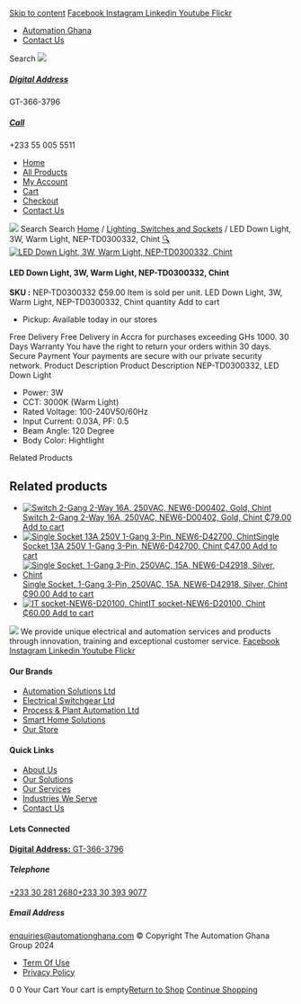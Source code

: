 [Skip to content](https://store.automationghana.com/product/led-down-light-nep-td0300332-chint/#content)
[ Facebook ](https://www.facebook.com/automationgh/) [ Instagram ](https://www.instagram.com/automationgh/) [ Linkedin ](https://www.linkedin.com/company/the-automation-ghana-limited/) [ Youtube ](https://www.youtube.com/channel/UCurrRDUSm5oIW39VXjn1u0w) [ Flickr ](https://www.flickr.com/photos/181794037@N07/)
  * [ Automation Ghana ](https://automationghana.com)
  * [ Contact Us ](https://store.automationghana.com/contact/)


Search
[ ![](https://store.automationghana.com/wp-content/uploads/2024/04/Website-TAGG-Logo-BLUE.png) ](https://store.automationghana.com/)
[ ](https://maps.app.goo.gl/m4xeaagWCNbLk4jM6)
#####  [ Digital Address ](https://maps.app.goo.gl/m4xeaagWCNbLk4jM6)
GT-366-3796 
[ ](tel:+233550055511)
#####  [ Call ](tel:+233550055511)
+233 55 005 5511 
  * [Home](https://store.automationghana.com/)
  * [All Products](https://store.automationghana.com/shop/)
  * [My Account](https://store.automationghana.com/my-account/)
  * [Cart](https://store.automationghana.com/cart/)
  * [Checkout](https://store.automationghana.com/checkout/)
  * [Contact Us](https://store.automationghana.com/contact/)


[![](https://store.automationghana.com/wp-content/uploads/2024/04/AutomationGhana_logo_white.png)](https://store.automationghana.com)
Search
Search
[Home](https://store.automationghana.com) / [Lighting, Switches and Sockets](https://store.automationghana.com/product-category/lighting-switches-and-sockets/) / LED Down Light, 3W, Warm Light, NEP-TD0300332, Chint
[🔍](https://store.automationghana.com/product/led-down-light-nep-td0300332-chint/)
[![LED Down Light, 3W, Warm Light, NEP-TD0300332, Chint](https://store.automationghana.com/wp-content/uploads/2019/11/Downlight-3.jpg)](https://store.automationghana.com/wp-content/uploads/2019/11/Downlight-3.jpg)
####  LED Down Light, 3W, Warm Light, NEP-TD0300332, Chint 
**SKU :** NEP-TD0300332 
₵59.00
Item is sold per unit.
LED Down Light, 3W, Warm Light, NEP-TD0300332, Chint quantity
Add to cart
  * Pickup: Available today in our stores


Free Delivery 
Free Delivery in Accra for purchases exceeding GHs 1000. 
30 Days Warranty 
You have the right to return your orders within 30 days. 
Secure Payment 
Your payments are secure with our private security network. 
Product Description
Product Description
NEP-TD0300332, LED Down Light 
  * Power: 3W
  * CCT: 3000K (Warm Light)
  * Rated Voltage: 100-240V50/60Hz
  * Input Current: 0.03A, PF: 0.5
  * Beam Angle: 120 Degree
  * Body Color: Hightlight


Related Products 
## Related products
  * [![Switch 2-Gang 2-Way 16A, 250VAC, NEW6-D00402, Gold, Chint](https://store.automationghana.com/wp-content/uploads/2020/04/2-gang-gold-300x300.jpg)Switch 2-Gang 2-Way 16A, 250VAC, NEW6-D00402, Gold, Chint ₵79.00 ](https://store.automationghana.com/product/switch-new6-d00402-chint/)
[Add to cart](https://store.automationghana.com/product/led-down-light-nep-td0300332-chint/?add-to-cart=1539)
  * [![Single Socket 13A 250V 1-Gang 3-Pin, NEW6-D42700, Chint](https://store.automationghana.com/wp-content/uploads/2020/04/ONLINE-STORE-SOCKET-7-300x300.jpg)Single Socket 13A 250V 1-Gang 3-Pin, NEW6-D42700, Chint ₵47.00 ](https://store.automationghana.com/product/single-socket-new6-d42700-chint/)
[Add to cart](https://store.automationghana.com/product/led-down-light-nep-td0300332-chint/?add-to-cart=1527)
  * [![Single Socket, 1-Gang 3-Pin, 250VAC, 15A, NEW6-D42918, Silver, Chint](https://store.automationghana.com/wp-content/uploads/2020/04/NEW6-D42900-300x300.jpg)Single Socket, 1-Gang 3-Pin, 250VAC, 15A, NEW6-D42918, Silver, Chint ₵90.00 ](https://store.automationghana.com/product/single-socket-new6-d42918-chint/)
[Add to cart](https://store.automationghana.com/product/led-down-light-nep-td0300332-chint/?add-to-cart=1525)
  * [![IT socket-NEW6-D20100, Chint](https://store.automationghana.com/wp-content/uploads/2020/04/DATA-Socket-1-1-300x300.jpg)IT socket-NEW6-D20100, Chint ₵60.00 ](https://store.automationghana.com/product/it-socket-new6-d20100-chint/)
[Add to cart](https://store.automationghana.com/product/led-down-light-nep-td0300332-chint/?add-to-cart=1515)


![](https://store.automationghana.com/wp-content/uploads/2024/04/AutomationGhana_logo_white.png)
We provide unique electrical and automation services and products through innovation, training and exceptional customer service.
[ Facebook ](https://www.facebook.com/automationgh/) [ Instagram ](https://www.instagram.com/automationgh/) [ Linkedin ](https://www.linkedin.com/company/the-automation-ghana-limited/) [ Youtube ](https://www.youtube.com/channel/UCurrRDUSm5oIW39VXjn1u0w) [ Flickr ](https://www.flickr.com/photos/181794037@N07/)
#### Our Brands
  * [ Automation Solutions Ltd ](https://store.automationghana.com/product/led-down-light-nep-td0300332-chint/)
  * [ Electrical Switchgear Ltd ](https://store.automationghana.com/product/led-down-light-nep-td0300332-chint/)
  * [ Process & Plant Automation Ltd ](https://store.automationghana.com/product/led-down-light-nep-td0300332-chint/)
  * [ Smart Home Solutions ](https://store.automationghana.com/product/led-down-light-nep-td0300332-chint/)
  * [ Our Store ](https://store.automationghana.com/product/led-down-light-nep-td0300332-chint/)


#### Quick Links
  * [ About Us ](https://store.automationghana.com/product/led-down-light-nep-td0300332-chint/)
  * [ Our Solutions ](https://store.automationghana.com/product/led-down-light-nep-td0300332-chint/)
  * [ Our Services ](https://store.automationghana.com/product/led-down-light-nep-td0300332-chint/)
  * [ Industries We Serve ](https://store.automationghana.com/product/led-down-light-nep-td0300332-chint/)
  * [ Contact Us ](https://store.automationghana.com/product/led-down-light-nep-td0300332-chint/)


#### Lets Connected
[**Digital Address:** GT-366-3796](https://maps.app.goo.gl/m4xeaagWCNbLk4jM6)
#####  Telephone 
[ +233 30 281 2680](tel:+233302812680)[+233 30 393 9077](https://store.automationghana.com/product/led-down-light-nep-td0300332-chint/+233303939077)
#####  Email Address 
enquiries@automationghana.com 
© Copyright The Automation Ghana Group 2024
  * [ Term Of Use ](https://store.automationghana.com/product/led-down-light-nep-td0300332-chint/)
  * [ Privacy Policy ](https://store.automationghana.com/product/led-down-light-nep-td0300332-chint/)


0
0
Your Cart
Your cart is empty[Return to Shop](https://store.automationghana.com/shop/)
[Continue Shopping](https://store.automationghana.com/product/led-down-light-nep-td0300332-chint/)
